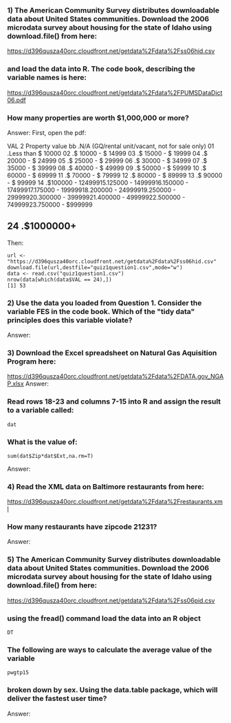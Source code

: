### 1) The American Community Survey distributes downloadable data about United States communities. Download the 2006 microdata survey about housing for the state of Idaho using download.file() from here:

https://d396qusza40orc.cloudfront.net/getdata%2Fdata%2Fss06hid.csv

### and load the data into R. The code book, describing the variable names is here:

https://d396qusza40orc.cloudfront.net/getdata%2Fdata%2FPUMSDataDict06.pdf

### How many properties are worth $1,000,000 or more?
Answer:
First, open the pdf:

VAL 2
 Property value
 bb .N/A (GQ/rental unit/vacant, not for sale only)
 01 .Less than $ 10000
 02 .$ 10000 - $ 14999
 03 .$ 15000 - $ 19999
 04 .$ 20000 - $ 24999
 05 .$ 25000 - $ 29999
 06 .$ 30000 - $ 34999
 07 .$ 35000 - $ 39999
 08 .$ 40000 - $ 49999
 09 .$ 50000 - $ 59999
 10 .$ 60000 - $ 69999
 11 .$ 70000 - $ 79999
 12 .$ 80000 - $ 89999
 13 .$ 90000 - $ 99999
 14 .$100000 - $124999
 15 .$125000 - $149999
 16 .$150000 - $174999
 17 .$175000 - $199999
 18 .$200000 - $249999
 19 .$250000 - $299999
 20 .$300000 - $399999
 21 .$400000 - $499999
 22 .$500000 - $749999
 23 .$750000 - $999999
 ## 24 .$1000000+
 
Then: 
```[javascript]
url <- "https://d396qusza40orc.cloudfront.net/getdata%2Fdata%2Fss06hid.csv"
download.file(url,destfile="quiz1question1.csv",mode="w")
data <- read.csv("quiz1question1.csv")
nrow(data[which(data$VAL == 24),])
[1] 53
```
### 2) Use the data you loaded from Question 1. Consider the variable FES in the code book. Which of the "tidy data" principles does this variable violate?
Answer:

### 3) Download the Excel spreadsheet on Natural Gas Aquisition Program here:

https://d396qusza40orc.cloudfront.net/getdata%2Fdata%2FDATA.gov_NGAP.xlsx
Answer:

### Read rows 18-23 and columns 7-15 into R and assign the result to a variable called:
```[javascript]
dat
```
### What is the value of:
```[javascript]
sum(dat$Zip*dat$Ext,na.rm=T)
```
Answer:

### 4) Read the XML data on Baltimore restaurants from here:

https://d396qusza40orc.cloudfront.net/getdata%2Fdata%2Frestaurants.xml

### How many restaurants have zipcode 21231?
Answer:

### 5) The American Community Survey distributes downloadable data about United States communities. Download the 2006 microdata survey about housing for the state of Idaho using download.file() from here:

https://d396qusza40orc.cloudfront.net/getdata%2Fdata%2Fss06pid.csv

### using the fread() command load the data into an R object
```[javascript]
DT
```
### The following are ways to calculate the average value of the variable
```[javascript]
pwgtp15
```
### broken down by sex. Using the data.table package, which will deliver the fastest user time?
Answer:
